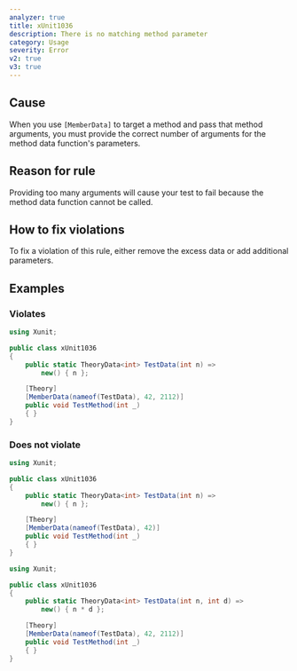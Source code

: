 ```yaml
---
analyzer: true
title: xUnit1036
description: There is no matching method parameter
category: Usage
severity: Error
v2: true
v3: true
---
```


## Cause

When you use `[MemberData]` to target a method and pass that method arguments, you must provide
the correct number of arguments for the method data function's parameters.

## Reason for rule

Providing too many arguments will cause your test to fail because the method data function
cannot be called.

## How to fix violations

To fix a violation of this rule, either remove the excess data or add additional parameters.

## Examples

### Violates

```csharp
using Xunit;

public class xUnit1036
{
    public static TheoryData<int> TestData(int n) =>
        new() { n };

    [Theory]
    [MemberData(nameof(TestData), 42, 2112)]
    public void TestMethod(int _)
    { }
}
```

### Does not violate

```csharp
using Xunit;

public class xUnit1036
{
    public static TheoryData<int> TestData(int n) =>
        new() { n };

    [Theory]
    [MemberData(nameof(TestData), 42)]
    public void TestMethod(int _)
    { }
}
```

```csharp
using Xunit;

public class xUnit1036
{
    public static TheoryData<int> TestData(int n, int d) =>
        new() { n * d };

    [Theory]
    [MemberData(nameof(TestData), 42, 2112)]
    public void TestMethod(int _)
    { }
}
```
